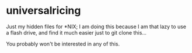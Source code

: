 # universalricing
Just my hidden files for *NIX; I am doing this because I am that lazy to use a flash drive, and find it much easier just to git clone this...

You probably won't be interested in any of this.
